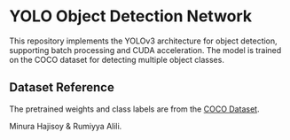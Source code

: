 # YOLO Object Detection Network  

This repository implements the YOLOv3 architecture for object detection, supporting batch processing and CUDA acceleration. The model is trained on the COCO dataset for detecting multiple object classes.  

## Dataset Reference  

The pretrained weights and class labels are from the [COCO Dataset](https://cocodataset.org/#home).  

Minura Hajisoy & Rumiyya Alili.
